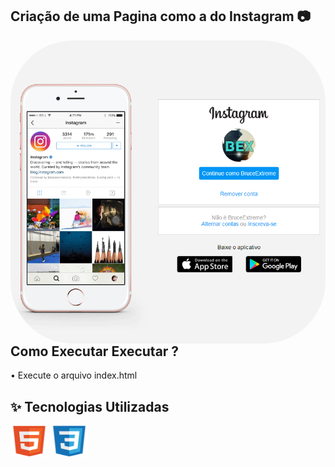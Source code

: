
## Criação de uma Pagina como a do Instagram 📷


<img align="right"  alt="META"  style="border-radius:100px;" src="Instagram.png" /> 


## Como Executar Executar ?

<p> • Execute o arquivo index.html </p>


## ✨ Tecnologias Utilizadas
<div style="display: inline_block">
  <img align="center" alt="Allan-HTML" height="50" width="60" src="https://raw.githubusercontent.com/devicons/devicon/master/icons/html5/html5-original.svg">
  <img align="center" alt="Allan-CSS" height="50" width="60" src="https://raw.githubusercontent.com/devicons/devicon/master/icons/css3/css3-original.svg">

